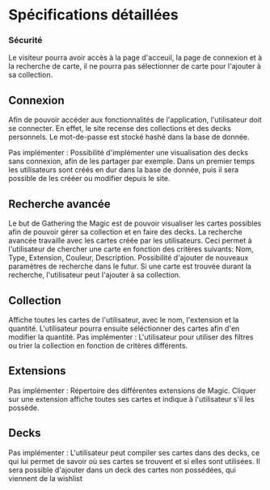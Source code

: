 # Spécifications détaillées

### Sécurité
Le visiteur pourra avoir accès à la page d'acceuil, la page de connexion et à la recherche de carte, il ne pourra pas sélectionner de carte pour l'ajouter à sa collection.
## Connexion
Afin de pouvoir accéder aux fonctionnalités de l'application, l'utilisateur doit se connecter. En effet, le site recense des collections et des decks personnels. Le mot-de-passe est stocké hashé dans la base de donnée. 

Pas implémenter : Possibilité d'implémenter une visualisation des decks sans connexion, afin de les partager par exemple. Dans un premier temps les utilisateurs sont créés en dur dans la base de donnée, puis il sera possible de les crééer ou modifier depuis le site.

## Recherche avancée
Le but de Gathering the Magic est de pouvoir visualiser les cartes possibles afin de pouvoir gérer sa collection et en faire des decks. La recherche avancée travaille avec les cartes créée par les utilisateurs. Ceci permet à l'utilisateur de chercher une carte en fonction des critères suivants: Nom, Type, Extension, Couleur, Description. Possibilité d'ajouter de nouveaux paramètres de recherche dans le futur. Si une carte est trouvée durant la recherche, l'utilisateur peut l'ajouter à sa collection.

## Collection
Affiche toutes les cartes de l'utilisateur, avec le nom, l'extension et la quantité. 
L'utilisateur pourra ensuite séléctionner des cartes afin d'en modifier la quantité.
Pas implémenter : L'utilisateur pour utiliser des filtres ou trier la collection en fonction de critères différents.

## Extensions
Pas implémenter : Répertoire des différentes extensions de Magic. Cliquer sur une extension affiche toutes ses cartes et indique à l'utilisateur s'il les possède. 

## Decks
Pas implémenter : L'utilisateur peut compiler ses cartes dans des decks, ce qui lui permet de savoir où ses cartes se trouvent et si elles sont utilisées. Il sera possible d'ajouter dans un deck des cartes non possédées, qui viennent de la wishlist




